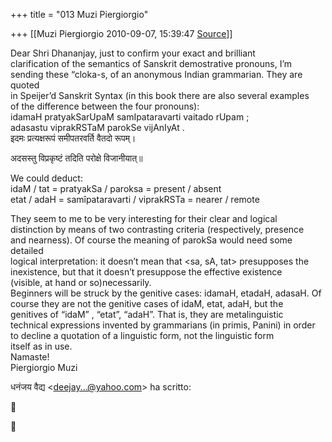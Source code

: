 +++
title = "013 Muzi Piergiorgio"

+++
[[Muzi Piergiorgio	2010-09-07, 15:39:47 [Source](https://groups.google.com/g/samskrita/c/kl_dAL7jz3s)]]



Dear Shri Dhananjay, just to confirm your exact and brilliant  
clarification of the semantics of Sanskrit demostrative pronouns, I’m  
sending these “cloka-s, of an anonymous Indian grammarian. They are quoted  
in Speijer’d Sanskrit Syntax (in this book there are also several examples  
of the difference between the four pronouns):  
idamaH pratyakSarUpaM samIpataravarti vaitado rUpam ;  
adasastu viprakRSTaM parokSe vijAnIyAt .  
इदमः प्रत्यक्षरूपं समीपतरवर्ति वैतदो रूपम्।

  
अदसस्तु विप्रकृष्टं तदिति परोक्षे विजानीयात्॥

We could deduct:  
idaM / tat = pratyakSa / paroksa = present / absent  
etat / adaH = samîpataravarti / viprakRSTa = nearer / remote

They seem to me to be very interesting for their clear and logical  
distinction by means of two contrasting criteria (respectively, presence  
and nearness). Of course the meaning of parokSa would need some detailed  
logical interpretation: it doesn’t mean that \<sa, sA, tat> presupposes the  
inexistence, but that it doesn’t presuppose the effective existence  
(visible, at hand or so)necessarily.  
Beginners will be struck by the genitive cases: idamaH, etadaH, adasaH. Of  
course they are not the genitive cases of idaM, etat, adaH, but the  
genitives of “idaM” , “etat”, “adaH”. That is, they are metalinguistic  
technical expressions invented by grammarians (in primis, Panini) in order  
to decline a quotation of a linguistic form, not the linguistic form  
itself as in use.  
Namaste!  
Piergiorgio Muzi

  
धनंजय वैद्य \<[deejay...@yahoo.com]()\> ha scritto:





